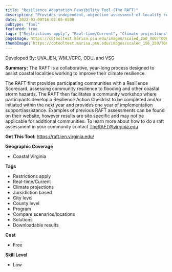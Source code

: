 ```yaml
---
title: "Resilience Adaptation Feasibility Tool (The RAFT)"
description: "Provides independent, objective assessment of locality resilience in coastal Virginia."
date: 2022-03-09T16:02:05-0500
pubtype: "Tool"
featured: true
tags: ["Restrictions apply", "Real-time/Current", "Climate projections", "Jursidiction based", "City level", "County level", "Program", "Compare scenarios/locations", "Solutions", "Downloadable results"]
pageImage: https://cbtooltest.marisa.psu.edu/images/scaled_250_400/TOOLID_5.0_ScreenCapture-1.png
thumbImage: https://cbtooltest.marisa.psu.edu/images/scaled_156_250/TOOLID_5.0_ScreenCapture-1.png
---
```

Developed By: UVA_IEN, WM_VCPC, ODU, and VSG

**Summary:** The RAFT is a collaborative, year-long process designed to assist coastal localities working to improve their climate resilience. 

The RAFT first provides participating communities with a Resilience Scorecard, assessing community resilience to flooding and other coastal storm hazards. The RAFT then facilitates a community workshop where participants develop a Resilience Action Checklist to be completed and/or initiated within the next year and provides one year of implementation support/assistance. Examples of previous RAFT assessments can be found on their website, however results are site specific and may not be applicable for additional communities. To learn more about how to do a raft assessment in your community contact TheRAFT@virginia.edu

__**Get This Tool:**__ https://raft.ien.virginia.edu/

__**Geographic Coverage**__
- Coastal Virginia

__**Tags**__
-  Restrictions apply
-  Real-time/Current
-  Climate projections
-  Jursidiction based
-  City level
-  County level
-  Program
-  Compare scenarios/locations
-  Solutions
-  Downloadable results

__**Cost**__
- Free

__**Skill Level**__
- Low
